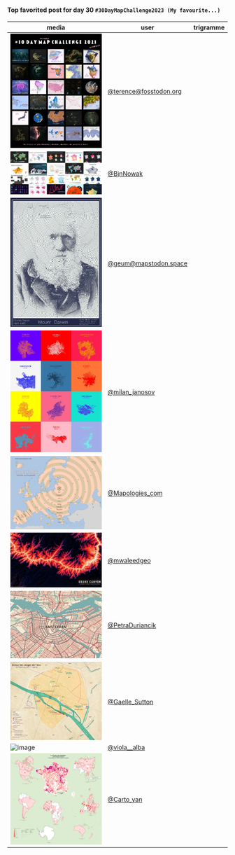 #### Top favorited post for day 30 `#30DayMapChallenge2023 (My favourite...)`

| media | user | trigramme |
|-------|------|-----------|
|![image](uploads/ca4fd02b9339abfb380841021295ad03/image.png)|[@terence@fosstodon.org](https://mastodon.tetaneutral.net/@terence@fosstodon.org/111502949759493414)|  |
|![image](uploads/6153b9522bccd774de5a8ad7f0da3a4c/image.png)|[@BjnNowak](https://twitter.com/BjnNowak/status/1730224096670064687)|  |
|![image](uploads/b15b5a8b3434e9b4f1d1fed6abfd3529/image.png)|[@geum@mapstodon.space](https://mastodon.tetaneutral.net/@geum@mapstodon.space/111501041919816503)|  |
|![image](uploads/4ecaeedff344ff3079824ec49b4d7bd8/image.png)|[@milan_janosov](https://twitter.com/milan_janosov/status/1730135879094579458)|  |
|![image](uploads/279ebd93c3ce10bb3ec3cc40f211301f/image.png)|[@Mapologies_com](https://twitter.com/Mapologies_com/status/1730126666557448594)|  |
|![image](uploads/f1d3d69f3adb96f0288fd852c7d06a70/image.png)|[@mwaleedgeo](https://twitter.com/mwaleedgeo/status/1730063136529813906)|  |
|![image](uploads/8aa471d866113f7ad2ee2adecd826554/image.png)|[@PetraDuriancik](https://twitter.com/PetraDuriancik/status/1730245227569357221)|  |
|![image](uploads/47c33038e40b75b176baaa92e6ad0979/image.png)|[@Gaelle_Sutton](https://twitter.com/Gaelle_Sutton/status/1730182048621514757)|  |
|![image](uploads/15cbf58f3d6a64ce5d01b41bcc2d2183/image.png)|[@viola__alba](https://twitter.com/viola__alba/status/1730306817924751818)|  |
|![image](uploads/060cbee046baa4716fa3a1f544ce4709/image.png)|[@Carto_yan](https://twitter.com/Carto_yan/status/1730286669780152349)|  |